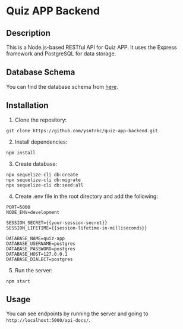 # Quiz APP Backend

## Description

This is a Node.js-based RESTful API for Quiz APP. It uses the Express framework and PostgreSQL for data storage.

## Database Schema

You can find the database schema from [here](https://drawsql.app/teams/yasin-6/diagrams/quiz-api).

## Installation

1. Clone the repository:

```
git clone https://github.com/ysntrkc/quiz-app-backend.git
```

2. Install dependencies:

```
npm install
```

3. Create database:

```
npx sequelize-cli db:create
npx sequelize-cli db:migrate
npx sequelize-cli db:seed:all
```

4. Create .env file in the root directory and add the following:

```
PORT=5000
NODE_ENV=development

SESSION_SECRET={{your-session-secret}}
SESSION_LIFETIME={{session-lifetime-in-milliseconds}}

DATABASE_NAME=quiz-app
DATABASE_USERNAME=postgres
DATABASE_PASSWORD=postgres
DATABASE_HOST=127.0.0.1
DATABASE_DIALECT=postgres
```

5. Run the server:

```
npm start
```

## Usage

You can see endpoints by running the server and going to `http://localhost:5000/api-docs/`.